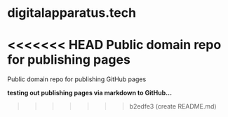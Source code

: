 # digitalapparatus.tech
<<<<<<< HEAD
Public domain repo for publishing pages
=======
Public domain repo for publishing GitHub pages

**testing out publishing pages via markdown to GitHub...**
>>>>>>> b2edfe3 (create README.md)
